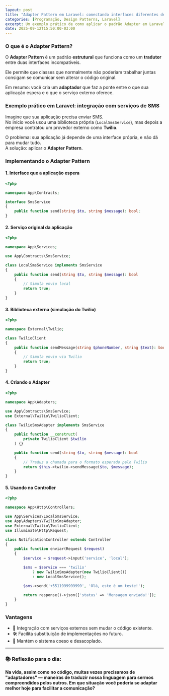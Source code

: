 ```yaml
---
layout: post
title: "Adapter Pattern em Laravel: conectando interfaces diferentes de forma elegante"
categories: [Programação, Design Patterns, Laravel]
excerpt: Um exemplo prático de como aplicar o padrão Adapter em Laravel para integrar sistemas ou serviços que não falam a mesma linguagem.
date: 2025-09-12T15:50:00-03:00
---
```


### O que é o Adapter Pattern?

O **Adapter Pattern** é um padrão **estrutural** que funciona como um **tradutor** entre duas interfaces incompatíveis.  

Ele permite que classes que normalmente não poderiam trabalhar juntas consigam se comunicar sem alterar o código original.  

Em resumo: você cria um **adaptador** que faz a ponte entre o que sua aplicação espera e o que o serviço externo oferece.  

### Exemplo prático em Laravel: integração com serviços de SMS

Imagine que sua aplicação precisa enviar SMS.  
No início você usou uma biblioteca própria (`LocalSmsService`), mas depois a empresa contratou um provedor externo como **Twilio**.  

O problema: sua aplicação já depende de uma interface própria, e não dá para mudar tudo.  
A solução: aplicar o **Adapter Pattern**.  

### Implementando o Adapter Pattern

#### 1. Interface que a aplicação espera
```php
<?php

namespace App\Contracts;

interface SmsService
{
    public function send(string $to, string $message): bool;
}
```

#### 2. Serviço original da aplicação
```php
<?php

namespace App\Services;

use App\Contracts\SmsService;

class LocalSmsService implements SmsService
{
    public function send(string $to, string $message): bool
    {
        // Simula envio local
        return true;
    }
}
```

#### 3. Biblioteca externa (simulação do Twilio)
```php
<?php

namespace External\Twilio;

class TwilioClient
{
    public function sendMessage(string $phoneNumber, string $text): bool
    {
        // Simula envio via Twilio
        return true;
    }
}
```

#### 4. Criando o Adapter
```php
<?php

namespace App\Adapters;

use App\Contracts\SmsService;
use External\Twilio\TwilioClient;

class TwilioSmsAdapter implements SmsService
{
    public function __construct(
        private TwilioClient $twilio
    ) {}

    public function send(string $to, string $message): bool
    {
        // Traduz a chamada para o formato esperado pelo Twilio
        return $this->twilio->sendMessage($to, $message);
    }
}
```

#### 5. Usando no Controller
```php
<?php

namespace App\Http\Controllers;

use App\Services\LocalSmsService;
use App\Adapters\TwilioSmsAdapter;
use External\Twilio\TwilioClient;
use Illuminate\Http\Request;

class NotificationController extends Controller
{
    public function enviar(Request $request)
    {
        $service = $request->input('service', 'local');

        $sms = $service === 'twilio'
            ? new TwilioSmsAdapter(new TwilioClient())
            : new LocalSmsService();

        $sms->send('+5511999999999', 'Olá, este é um teste!');

        return response()->json(['status' => 'Mensagem enviada!']);
    }
}
```

### Vantagens
- 🔌 Integração com serviços externos sem mudar o código existente.
- 🛠️ Facilita substituição de implementações no futuro.
- 🧩 Mantém o sistema coeso e desacoplado.

---

### 📚 Reflexão para o dia:
**Na vida, assim como no código, muitas vezes precisamos de "adaptadores" — maneiras de traduzir nossa linguagem para sermos compreendidos pelos outros. Em que situação você poderia se adaptar melhor hoje para facilitar a comunicação?**